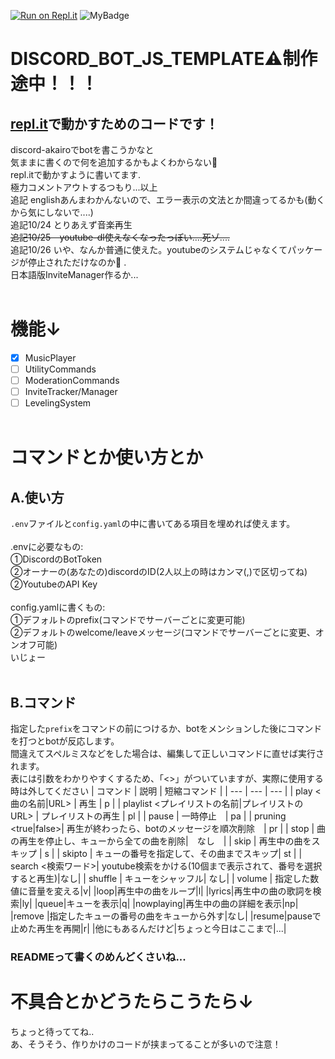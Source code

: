 [replit]:https://repl.it<br>
[![Run on Repl.it](https://repl.it/badge/github/MrAugu/simple-discordjs-dashboard)](https://repl.it/github/MrAugu/simple-discordjs-dashboard)
![MyBadge](https://img.shields.io/badge/まだ-制作途中-orange)
# DISCORD_BOT_JS_TEMPLATE:warning:制作途中！！！
## [repl.it][replit]で動かすためのコードです！
discord-akairoでbotを書こうかなと<br>
気ままに書くので何を追加するかもよくわからない🤪<br>
repl.itで動かすように書いてます.<br>
極力コメントアウトするつもり...以上<br>
追記 englishあんまわかんないので、エラー表示の文法とか間違ってるかも(動くから気にしないで....)<br>
追記10/24 とりあえず音楽再生<br>
~~追記10/25　youtube-dl使えなくなったっぽい....死ゾ....~~ <br>
追記10/26 いや、なんか普通に使えた。youtubeのシステムじゃなくてパッケージが停止されただけなのか:thinking:
.<br>
日本語版InviteManager作るか...
<br><br>
# 機能↓
- [x] MusicPlayer
- [ ] UtilityCommands
- [ ] ModerationCommands
- [ ] InviteTracker/Manager
- [ ] LevelingSystem
<br><br>

# コマンドとか使い方とか
## A.使い方
`.env`ファイルと`config.yaml`の中に書いてある項目を埋めれば使えます。<br><br>
.envに必要なもの:<br>
①DiscordのBotToken<br>
②オーナーの(あなたの)discordのID(2人以上の時はカンマ(,)で区切ってね)<br>
②YoutubeのAPI Key<br><br>
config.yamlに書くもの:<br>
①デフォルトのprefix(コマンドでサーバーごとに変更可能)<br>
②デフォルトのwelcome/leaveメッセージ(コマンドでサーバーごとに変更、オンオフ可能)<br>
いじょー<br><br>
## B.コマンド
指定した`prefix`をコマンドの前につけるか、botをメンションした後にコマンドを打つとbotが反応します。<br>
間違えてスペルミスなどをした場合は、編集して正しいコマンドに直せば実行されます。<br>
表には引数をわかりやすくするため、「<>」がついていますが、実際に使用する時は外してください
| コマンド | 説明 | 短縮コマンド |
| --- | --- | --- |
| play <曲の名前\|URL> | 再生 | p | 
| playlist <プレイリストの名前\|プレイリストのURL> | プレイリストの再生 | pl |
| pause | 一時停止　| pa |
| pruning <true\|false>| 再生が終わったら、botのメッセージを順次削除　| pr |
| stop | 曲の再生を停止し、キューから全ての曲を削除|　なし　|
| skip | 再生中の曲をスキップ | s |
| skipto <value>| キューの番号を指定して、その曲までスキップ| st |
| search <検索ワード>| youtube検索をかける(10個まで表示されて、番号を選択すると再生)|なし|
| shuffle | キューをシャッフル| なし|
| volume <value>| 指定した数値に音量を変える|v|
|loop|再生中の曲をループ|l|
|lyrics|再生中の曲の歌詞を検索|ly|
|queue|キューを表示|q|
|nowplaying|再生中の曲の詳細を表示|np|
|remove <value>|指定したキューの番号の曲をキューから外す|なし|
|resume|pauseで止めた再生を再開|r|
|他にもあるんだけど|ちょっと今日はここまで|...|
  
### READMEって書くのめんどくさいね...

# 不具合とかどうたらこうたら↓
ちょっと待っててね..<br>あ、そうそう、作りかけのコードが挟まってることが多いので注意！


